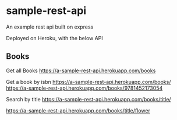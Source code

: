 # sample-rest-api
An example rest api built on express

Deployed on Heroku, with the below API

## Books

Get all Books
https://a-sample-rest-api.herokuapp.com/books

Get a book by isbn
https://a-sample-rest-api.herokuapp.com/books/<isbn>
https://a-sample-rest-api.herokuapp.com/books/9781452173054

Search by title
https://a-sample-rest-api.herokuapp.com/books/title/<search term>
https://a-sample-rest-api.herokuapp.com/books/title/flower